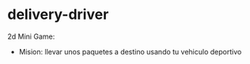 # delivery-driver

2d Mini Game: 

- Mision: llevar unos paquetes a destino usando tu vehiculo deportivo
